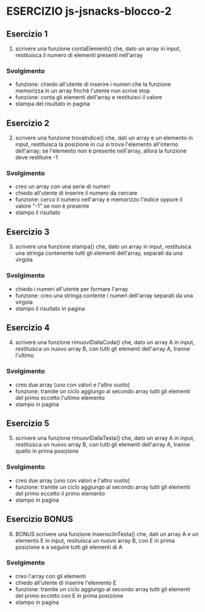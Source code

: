 # ESERCIZIO js-jsnacks-blocco-2

## Esercizio 1

1. scrivere una funzione contaElementi() che, dato un array in input, restituisca il numero di elementi presenti nell'array

### Svolgimento

- funzione: chiedo all'utente di inserire i numeri che la funzione memorizza in un array finchè l'utente non scrive stop
- funzione: conta gli elementi dell'array e restituisci il valore
- stampa del risultato in pagina

## Esercizio 2

2. scrivere una funzione trovaIndice() che, dati un array e un elemento in input, restituisca la posizione in cui si trova l'elemento all'interno dell'array; se l'elemento non è presente nell'array, allora la funzione deve restituire -1

### Svolgimento

- creo un array con una serie di numeri
- chiedo all'utente di inserire il numero da cercare
- funzione: cerco il numero nell'array e memorizzo l'indice oppure il valore "-1" se non è presente
- stampo il risultato

## Esercizio 3

3. scrivere una funzione stampa() che, dato un array in input, restituisca una stringa contenente tutti gli elementi dell'array, separati da una virgola

### Svolgimento

- chiedo i numeri all'utente per formare l'array
- funzione: creo una stringa contente i numeri dell'array separati da una virgola
- stampo il risultato in pagina

## Esercizio 4

4. scrivere una funzione rimuoviDallaCoda() che, dato un array A in input, restituisca un nuovo array B, con tutti gli elementi dell'array A, tranne l'ultimo

### Svolgimento

- creo due array (uno con valori e l'altro vuoto)
- funzione: tramite un ciclo aggiungo al secondo array tutti gli elementi del primo eccetto l'ultimo elemento
- stampo in pagina

## Esercizio 5

5. scrivere una funzione rimuoviDallaTesta() che, dato un array A in input, restituisca un nuovo array B, con tutti gli elementi dell'array A, tranne quello in prima posizione

### Svolgimento

- creo due array (uno con valori e l'altro vuoto)
- funzione: tramite un ciclo aggiungo al secondo array tutti gli elementi del primo eccetto il primo elemento
- stampo in pagina

## Esercizio BONUS

6. BONUS scrivere una funzione inserisciInTesta() che, dati un array A e un elemento E in input, resituisca un nuovo array B, con E in prima posizione e a seguire tutti gli elementi di A

### Svolgimento

- creo l'array con gli elementi
- chiedo all'utente di inserire l'elemento E
- funzione: tramite un ciclo aggiungo al secondo array tutti gli elementi del primo eccetto con E in prima posizione
- stampo in pagina
